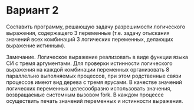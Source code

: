 # Вариант 2 #
Составить программу, решающую задачу разрешимости логического  выражения,
содержащего  3 переменные (т.е. задачу отыскания значений всех комбинаций 3  логических  переменных, делающих выражение истинным).

Замечание. Логическое выражение реализовать в виде функции языка СИ с тремя аргументами.
Для проверки истинности логического выражения на каждой комбинации переменных организовать 8 параллельно выполняемых процессов,
при этом родственные связи процессов имеют вид дерева с тремя ярусами.
В качестве значений логических переменных целесообразно использовать значения, возвращаемые системным вызовом fork.
В каждом процессе осуществить печать значений переменных и истинности выражения.